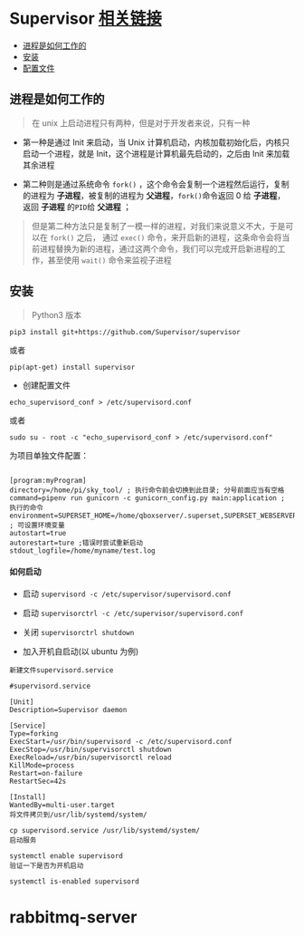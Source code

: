 
# Supervisor  [相关链接](https://www.restran.net/2015/10/04/supervisord-tutorial/)

* [进程是如何工作的](#进程是如何工作的)
* [安装](#安装)
* [配置文件](#创建配置文件)

## 进程是如何工作的
> 在 unix 上启动进程只有两种，但是对于开发者来说，只有一种

* 第一种是通过 Init 来启动，当 Unix 计算机启动，内核加载初始化后，内核只启动一个进程，就是 Init，这个进程是计算机最先启动的，之后由 Init 来加载其余进程

* 第二种则是通过系统命令 `fork()` ，这个命令会复制一个进程然后运行，复制的进程为 __子进程__，被复制的进程为 __父进程__，`fork()`命令返回 0 给 __子进程__， 返回 __子进程__ 的`PID`给 __父进程__ ；

> 但是第二种方法只是复制了一模一样的进程，对我们来说意义不大，于是可以在 `fork()` 之后， 通过 `exec()` 命令，来开启新的进程，这条命令会将当前进程替换为新的进程，通过这两个命令，我们可以完成开启新进程的工作，甚至使用 `wait()` 命令来监视子进程



## 安装 

> Python3 版本 

` pip3 install git+https://github.com/Supervisor/supervisor `

或者 

`pip(apt-get) install supervisor`

* 创建配置文件 

` echo_supervisord_conf > /etc/supervisord.conf `

或者 

` sudo su - root -c "echo_supervisord_conf > /etc/supervisord.conf" `


为项目单独文件配置：

```

[program:myProgram]
directory=/home/pi/sky_tool/ ; 执行命令前会切换到此目录; 分号前面应当有空格
command=pipenv run gunicorn -c gunicorn_config.py main:application ; 执行的命令
environment=SUPERSET_HOME=/home/qboxserver/.superset,SUPERSET_WEBSERVER_PORT=7070 ; 可设置环境变量
autostart=true
autorestart=ture ;错误时尝试重新启动
stdout_logfile=/home/myname/test.log

```

#### 如何启动

* 启动 `supervisord -c /etc/supervisor/supervisord.conf`

* 启动 `supervisorctrl -c /etc/supervisor/supervisord.conf`

* 关闭 `supervisorctrl shutdown`

* 加入开机自启动(以 ubuntu 为例)

```
新建文件supervisord.service

#supervisord.service

[Unit] 
Description=Supervisor daemon

[Service] 
Type=forking 
ExecStart=/usr/bin/supervisord -c /etc/supervisord.conf 
ExecStop=/usr/bin/supervisorctl shutdown 
ExecReload=/usr/bin/supervisorctl reload 
KillMode=process 
Restart=on-failure 
RestartSec=42s

[Install] 
WantedBy=multi-user.target
将文件拷贝到/usr/lib/systemd/system/

cp supervisord.service /usr/lib/systemd/system/
启动服务

systemctl enable supervisord
验证一下是否为开机启动

systemctl is-enabled supervisord

```

# rabbitmq-server